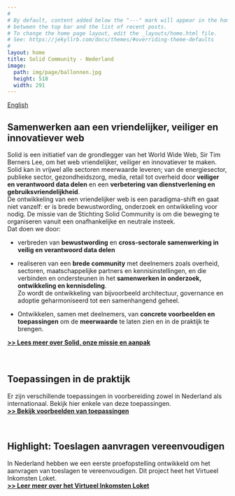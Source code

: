 ```yaml
---
#
# By default, content added below the "---" mark will appear in the home page
# between the top bar and the list of recent posts.
# To change the home page layout, edit the _layouts/home.html file.
# See: https://jekyllrb.com/docs/themes/#overriding-theme-defaults
#
layout: home
title: Solid Community - Nederland
image:
  path: img/page/ballonnen.jpg
  height: 518
  width: 291
---
```

<a href="https://www.solidcommunity.nl" style="text-align: right;">English</a>

## Samenwerken aan een vriendelijker, veiliger en innovatiever web
Solid is een initiatief van de grondlegger van het World Wide Web, Sir Tim Berners Lee, om het web vriendelijker, veiliger en innovatiever te maken. <br>
Solid kan in vrijwel alle sectoren meerwaarde leveren; van de energiesector, publieke sector, gezondheidszorg, media, retail tot overheid door **veiliger en verantwoord data delen** en een **verbetering van dienstverlening en gebruiksvriendelijkheid**. <br>
De ontwikkeling van een vriendelijker web is een paradigma-shift en gaat niet vanzelf: er is brede bewustwording, onderzoek en ontwikkeling voor nodig.
De missie van de Stichting Solid Community is om die beweging te organiseren vanuit een onafhankelijke en neutrale insteek.
<br>
Dat doen we door: 

* verbreden van **bewustwording** en **cross-sectorale samenwerking in veilig en verantwoord data delen** <br> 

* realiseren van een **brede community** met deelnemers zoals overheid, sectoren, maatschappelijke partners en kennisinstellingen, en die verbinden en ondersteunen in het **samenwerken in onderzoek, ontwikkeling en kennisdeling**. 
<br> Zo wordt de ontwikkeling van bijvoorbeeld architectuur, governance en adoptie geharmoniseerd tot een samenhangend geheel. <br> 

* Ontwikkelen, samen met deelnemers, van **concrete voorbeelden en toepassingen** om de **meerwaarde** te laten zien en in de praktijk te brengen.

[**>> Lees meer over Solid, onze missie en aanpak**](aanpak.html)
<br>
<br>
<br>

## Toepassingen in de praktijk
Er zijn verschillende toepassingen in voorbereiding zowel in Nederland als internationaal. Bekijk hier enkele van deze toepassingen.
<br>
[**>> Bekijk voorbeelden van toepassingen**](toepassingen.html)

<br>

## Highlight: Toeslagen aanvragen vereenvoudigen
In Nederland hebben we een eerste proefopstelling ontwikkeld om het aanvragen van toeslagen te vereenvoudigen. Dit project heet het Virtueel Inkomsten Loket.
<br>
[**>> Leer meer over het Virtueel Inkomsten Loket**](vil.html)
<br>
<br>

